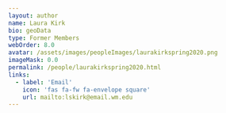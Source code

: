 ```yaml
---
layout: author
name: Laura Kirk
bio: geoData
type: Former Members
webOrder: 8.0
avatar: /assets/images/peopleImages/laurakirkspring2020.png
imageMask: 0.0
permalink: /people/laurakirkspring2020.html 
links:
  - label: 'Email'
    icon: 'fas fa-fw fa-envelope square'
    url: mailto:lskirk@email.wm.edu
---
```

